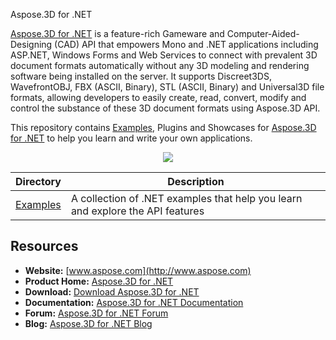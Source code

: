 Aspose.3D for .NET

[Aspose.3D for .NET](http://www.aspose.com/products/3d/net) is a feature-rich Gameware and Computer-Aided-Designing (CAD) API that empowers Mono and .NET applications including ASP.NET, Windows Forms and Web Services to connect with prevalent 3D document formats automatically without any 3D modeling and rendering software being installed on the server. It supports Discreet3DS, WavefrontOBJ, FBX (ASCII, Binary), STL (ASCII, Binary) and Universal3D file formats, allowing developers to easily create, read, convert, modify and control the substance of these 3D document formats using Aspose.3D API.

This repository contains [Examples](Examples), Plugins and Showcases for [Aspose.3D for .NET](http://www.aspose.com/products/3d/net) to help you learn and write your own applications.

<p align="center">

  <a title="Download complete Aspose.3D for .NET source code" href="https://github.com/aspose-3d/Aspose.3D-for-.NET/archive/master.zip">
	<img src="http://i.imgur.com/hwNhrGZ.png" />
  </a>
</p>

Directory | Description
--------- | -----------
[Examples](Examples)  | A collection of .NET examples that help you learn and explore the API features

## Resources

+ **Website:** [www.aspose.com](http://www.aspose.com)
+ **Product Home:** [Aspose.3D for .NET](http://www.aspose.com/products/3d/net)
+ **Download:** [Download Aspose.3D for .NET](https://downloads.aspose.com/3d/net)
+ **Documentation:** [Aspose.3D for .NET Documentation](https://docs.aspose.com//display/3dnet/Home)
+ **Forum:** [Aspose.3D for .NET Forum](http://www.aspose.com/community/forums/aspose.3d-product-family/535/showforum.aspx)
+ **Blog:** [Aspose.3D for .NET Blog](https://blog.aspose.com/category/aspose-products/aspose-3d-product-family/)
